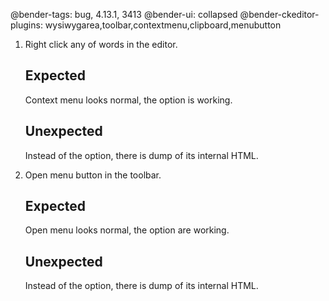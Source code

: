 @bender-tags: bug, 4.13.1, 3413
@bender-ui: collapsed
@bender-ckeditor-plugins: wysiwygarea,toolbar,contextmenu,clipboard,menubutton

1. Right click any of words in the editor.

	## Expected

	Context menu looks normal, the option is working.

	## Unexpected

	Instead of the option, there is dump of its internal HTML.
2. Open menu button in the toolbar.

	## Expected

	Open menu looks normal, the option are working.

	## Unexpected

	Instead of the option, there is dump of its internal HTML.
